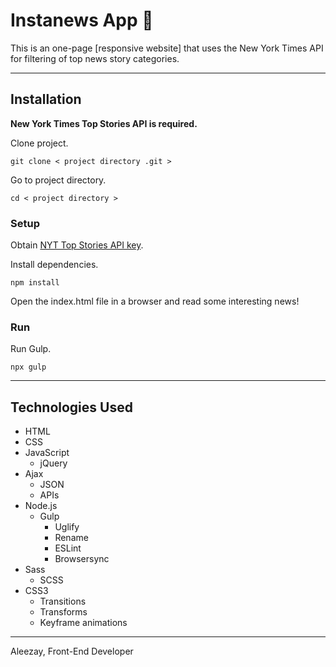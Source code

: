 # Instanews App 📰

This is an one-page [responsive website] that uses the New York Times API for filtering of top news story categories.

---

## Installation

**New York Times Top Stories API is required.**

Clone project.

```
git clone < project directory .git >
```

Go to project directory.

```
cd < project directory >
```

### Setup

Obtain [NYT Top Stories API key](https://developer.nytimes.com/get-started).

Install dependencies.

```
npm install
```

Open the index.html file in a browser and read some interesting news!

### Run

Run Gulp.

```
npx gulp
```

---

## Technologies Used

- HTML
- CSS
- JavaScript
  - jQuery
- Ajax
  - JSON
  - APIs
- Node.js
  - Gulp
    - Uglify
    - Rename
    - ESLint
    - Browsersync
- Sass
  - SCSS
- CSS3
  - Transitions
  - Transforms
  - Keyframe animations

---

Aleezay, Front-End Developer
